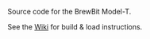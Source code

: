 Source code for the BrewBit Model-T.

See the [Wiki](https://github.com/brewbit/model-t/wiki) for build & load instructions.
